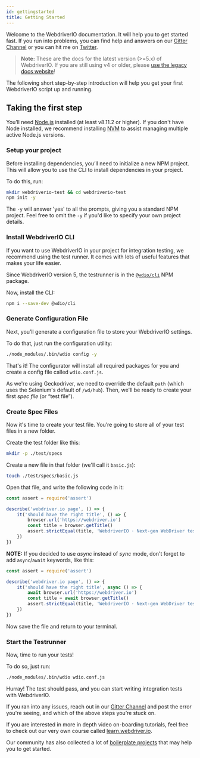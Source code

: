 ```yaml
---
id: gettingstarted
title: Getting Started
---
```


Welcome to the WebdriverIO documentation. It will help you to get started fast. If you run into problems, you can find help and answers on our [Gitter Channel](https://gitter.im/webdriverio/webdriverio) or you can hit me on [Twitter](https://twitter.com/webdriverio).

> __Note:__ These are the docs for the latest version (>=5.x) of WebdriverIO. If you are still using v4 or older, please [use the legacy docs website](http://v4.webdriver.io)!

The following short step-by-step introduction will help you get your first WebdriverIO script up and running.

## Taking the first step

You’ll need [Node.js](http://nodejs.org) installed (at least v8.11.2 or higher). If you don't have Node installed, we recommend installing [NVM](https://github.com/creationix/nvm) to assist managing multiple active Node.js versions.

### Setup your project

Before installing dependencies, you’ll need to initialize a new NPM project. This will allow you to use the CLI to install dependencies in your project.

To do this, run:

```sh
mkdir webdriverio-test && cd webdriverio-test
npm init -y
```

The `-y` will answer 'yes' to all the prompts, giving you a standard NPM project. Feel free to omit the `-y` if you'd like to specify your own project details.

### Install WebdriverIO CLI

If you want to use WebdriverIO in your project for integration testing, we recommend using the test runner. It comes with lots of useful features that makes your life easier. 

Since WebdriverIO version 5, the testrunner is in the [`@wdio/cli`](https://www.npmjs.com/package/@wdio/cli) NPM package.

Now, install the CLI:

```sh
npm i --save-dev @wdio/cli
```

### Generate Configuration File

Next, you’ll generate a configuration file to store your WebdriverIO settings. 

To do that, just run the configuration utility:

```sh
./node_modules/.bin/wdio config -y
```

That's it! The configurator will install all required packages for you and create a config file called `wdio.conf.js`. 

As we're using Geckodriver, we need to override the default `path` (which uses the Selenium's default of `/wd/hub`). Then, we'll be ready to create your first <dfn>spec file</dfn> (or “test file”).

### Create Spec Files

Now it's time to create your test file. You’re going to store all of your test files in a new folder. 

Create the test folder like this:

```sh
mkdir -p ./test/specs
```

Create a new file in that folder (we'll call it `basic.js`):

```sh
touch ./test/specs/basic.js
```

Open that file, and write the following code in it:

```js
const assert = require('assert')

describe('webdriver.io page', () => {
    it('should have the right title', () => {
        browser.url('https://webdriver.io')
        const title = browser.getTitle()
        assert.strictEqual(title, 'WebdriverIO · Next-gen WebDriver test framework for Node.js')
    })
})
```

**NOTE:** If you decided to use _async_ instead of _sync_ mode, don't forget to add `async`/`await` keywords, like this:

```js
const assert = require('assert')

describe('webdriver.io page', () => {
    it('should have the right title', async () => {
        await browser.url('https://webdriver.io')
        const title = await browser.getTitle()
        assert.strictEqual(title, 'WebdriverIO · Next-gen WebDriver test framework for Node.js')
    })
})
```


Now save the file and return to your terminal.

### Start the Testrunner

Now, time to run your tests! 

To do so, just run:

```sh
./node_modules/.bin/wdio wdio.conf.js
```

Hurray! The test should pass, and you can start writing integration tests with WebdriverIO.

If you ran into any issues, reach out in our [Gitter Channel](https://gitter.im/webdriverio/webdriverio) and post the error you're seeing, and which of the above steps you’re stuck on.

If you are interested in more in depth video on-boarding tutorials, feel free to check out our very own course called [learn.webdriver.io](https://learn.webdriver.io/?coupon=wdio). 

Our community has also collected a lot of [boilerplate projects](BoilerplateProjects.md) that may help you to get started.
